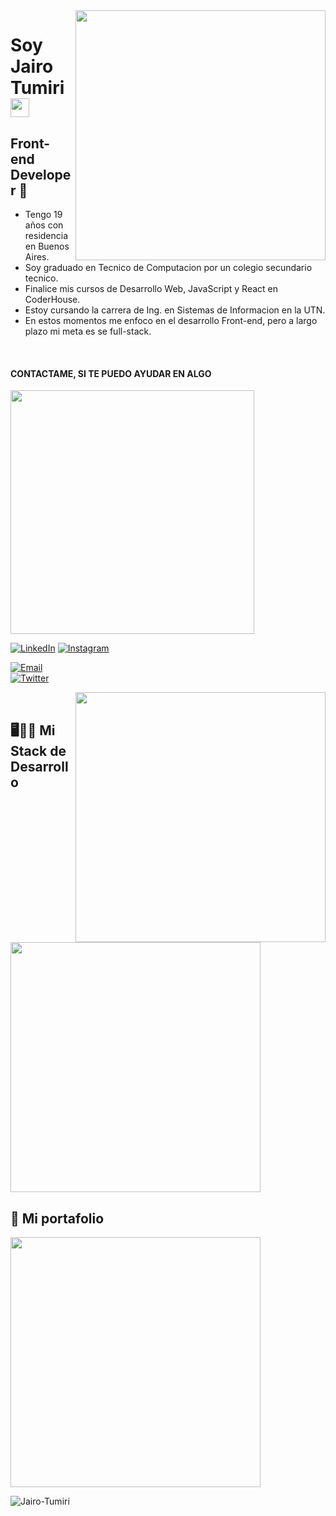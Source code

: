 <img  width="400" align="right" src="https://raw.githubusercontent.com/jaiiirot/jaiiirot/main/sobremi.gif" >

<h1>Soy Jairo Tumiri <img src="https://raw.githubusercontent.com/iampavangandhi/iampavangandhi/master/gifs/Hi.gif" width="30px"></h1>
<h2> Front-end Developer 🎨 </h2>

  - Tengo 19 años con residencia en Buenos Aires.
  - Soy graduado en Tecnico de Computacion por un colegio secundario tecnico.
  - Finalice mis cursos de Desarrollo Web, JavaScript y React en CoderHouse.
  - Estoy cursando la carrera de Ing. en Sistemas de Informacion en la UTN.
  - En estos momentos me enfoco en el desarrollo Front-end, pero a largo plazo mi meta es se full-stack.
<br>
  
#### CONTACTAME, SI TE PUEDO AYUDAR EN ALGO
<img width="390" src="https://github-readme-stats.vercel.app/api?username=jaiiirot&show_icons=true&theme=dark#gh-dark-mode-only">
  
  <a href="https://www.linkedin.com/in/jhon-jairo-tumiri/"><img alt="LinkedIn" src="https://img.shields.io/badge/LinkedIn-Jairo%20Tumiri-blue?style=flat-square&logo=linkedin"></a>
  <a href="https://www.instagram.com/jaiiirot/"><img alt="Instagram" src="https://img.shields.io/badge/Instagram-Jairo%20Tumiri-blue?style=flat-square&logo=instagram"></a>

  <a href="jhon.jairo.tumiri@gmail.com"><img alt="Email" src="https://img.shields.io/badge/Gmail-jhon.jairo.tumiri@gmail.com-blue?style=flat-square&logo=gmail"></a>  
  <a href="https://twitter.com/j_jairot"><img alt="Twitter" src="https://img.shields.io/badge/Twitter-Jairo%20Tumiri-blue?style=flat-square&logo=twitter"></a>  
  
  <img  width="400" align="right" src="https://github-readme-stats.vercel.app/api/top-langs/?username=jaiiirot&layout=compact&theme=dark" />
  <br>
  
## 🖥️👨‍💻 Mi Stack de Desarrollo
<img  width="400px" src="https://raw.githubusercontent.com/jaiiirot/jaiiirot/main/tec.png" />


## 💼 Mi portafolio
<a  align="left" href="https://github.com/jaiiirot/portafolio-jairotumiri">
  <img  width="400" src="https://github-readme-stats.vercel.app/api/pin/?username=jaiiirot&repo=portafolio-jairotumiri&theme=dark" />
</a>


<p align="left"> <img src="https://komarev.com/ghpvc/?username=jaiiirot&label=Profile%20views&color=FF20C7&style=flat" alt="Jairo-Tumiri" /> </p>
